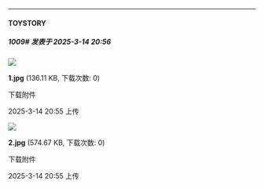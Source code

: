 ﻿
*****

####  TOYSTORY  
##### 1009#       发表于 2025-3-14 20:56

<img src="https://img.saraba1st.com/forum/202503/14/205543pm0bb17blqat4gdl.jpg" referrerpolicy="no-referrer">

<strong>1.jpg</strong> (136.11 KB, 下载次数: 0)

下载附件

2025-3-14 20:55 上传

<img src="https://img.saraba1st.com/forum/202503/14/205546oxnrxn8b3npr83ne.jpg" referrerpolicy="no-referrer">

<strong>2.jpg</strong> (574.67 KB, 下载次数: 0)

下载附件

2025-3-14 20:55 上传

